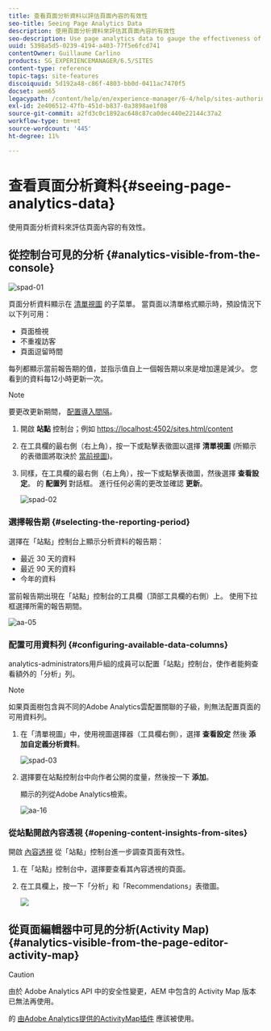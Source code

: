 ```yaml
---
title: 查看頁面分析資料以評估頁面內容的有效性
seo-title: Seeing Page Analytics Data
description: 使用頁面分析資料來評估其頁面內容的有效性
seo-description: Use page analytics data to gauge the effectiveness of their page content
uuid: 5398a5d5-0239-4194-a403-77f5e6fcd741
contentOwner: Guillaume Carlino
products: SG_EXPERIENCEMANAGER/6.5/SITES
content-type: reference
topic-tags: site-features
discoiquuid: 5d192a48-c86f-4803-bb0d-0411ac7470f5
docset: aem65
legacypath: /content/help/en/experience-manager/6-4/help/sites-authoring/pa-using.html
exl-id: 2e406512-47fb-451d-b837-0a3898ae1f08
source-git-commit: a2fd3c0c1892ac648c87ca0dec440e22144c37a2
workflow-type: tm+mt
source-wordcount: '445'
ht-degree: 11%

---
```


# 查看頁面分析資料{#seeing-page-analytics-data}

使用頁面分析資料來評估頁面內容的有效性。

## 從控制台可見的分析 {#analytics-visible-from-the-console}

![spad-01](assets/spad-01.png)

頁面分析資料顯示在 [清單視圖](/help/sites-authoring/basic-handling.md#list-view) 的子菜單。 當頁面以清單格式顯示時，預設情況下以下列可用：

* 頁面檢視
* 不重複訪客
* 頁面逗留時間

每列都顯示當前報告期的值，並指示值自上一個報告期以來是增加還是減少。 您看到的資料每12小時更新一次。

>[!NOTE]
>
>要更改更新期間， [配置導入間隔](/help/sites-administering/adobeanalytics-connect.md#configuring-the-import-interval)。

1. 開啟 **站點** 控制台；例如 [https://localhost:4502/sites.html/content](https://localhost:4502/sites.html/content)
1. 在工具欄的最右側（右上角），按一下或點擊表徵圖以選擇 **清單視圖** (所顯示的表徵圖將取決於 [當前視圖](/help/sites-authoring/basic-handling.md#viewing-and-selecting-resources))。

1. 同樣，在工具欄的最右側（右上角），按一下或點擊表徵圖，然後選擇 **查看設定**。 的 **配置列** 對話框。 進行任何必需的更改並確認 **更新**。

   ![spad-02](assets/spad-02.png)

### 選擇報告期 {#selecting-the-reporting-period}

選擇在「站點」控制台上顯示分析資料的報告期：

* 最近 30 天的資料
* 最近 90 天的資料
* 今年的資料

當前報告期出現在「站點」控制台的工具欄（頂部工具欄的右側）上。 使用下拉框選擇所需的報告期間。

![aa-05](assets/aa-05.png)

### 配置可用資料列 {#configuring-available-data-columns}

analytics-administrators用戶組的成員可以配置「站點」控制台，使作者能夠查看額外的「分析」列。

>[!NOTE]
>
>如果頁面樹包含與不同的Adobe Analytics雲配置關聯的子級，則無法配置頁面的可用資料列。

1. 在「清單視圖」中，使用視圖選擇器（工具欄右側），選擇 **查看設定** 然後 **添加自定義分析資料**。

   ![spad-03](assets/spad-03.png)

1. 選擇要在站點控制台中向作者公開的度量，然後按一下 **添加**。

   顯示的列從Adobe Analytics檢索。

   ![aa-16](assets/aa-16.png)

### 從站點開啟內容透視 {#opening-content-insights-from-sites}

開啟 [內容透視](/help/sites-authoring/content-insights.md) 從「站點」控制台進一步調查頁面有效性。

1. 在「站點」控制台中，選擇要查看其內容透視的頁面。
1. 在工具欄上，按一下「分析」和「Recommendations」表徵圖。

   ![](do-not-localize/chlimage_1-14.png)

## 從頁面編輯器中可見的分析(Activity Map) {#analytics-visible-from-the-page-editor-activity-map}

>[!CAUTION]
>
>由於 Adobe Analytics API 中的安全性變更，AEM 中包含的 Activity Map 版本已無法再使用。
>
>的 [由Adobe Analytics提供的ActivityMap插件](https://experienceleague.adobe.com/docs/analytics/analyze/activity-map/getting-started/get-started-users/activitymap-install.html) 應該被使用。
